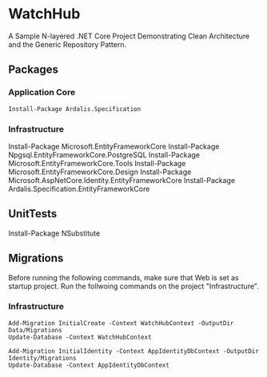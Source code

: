 # WatchHub
A Sample N-layered .NET Core Project Demonstrating Clean Architecture and the Generic Repository Pattern.

## Packages

### Application Core
```
Install-Package Ardalis.Specification
```
### Infrastructure
Install-Package Microsoft.EntityFrameworkCore
Install-Package Npgsql.EntityFrameworkCore.PostgreSQL
Install-Package Microsoft.EntityFrameworkCore.Tools
Install-Package Microsoft.EntityFrameworkCore.Design
Install-Package Microsoft.AspNetCore.Identity.EntityFrameworkCore
Install-Package Ardalis.Specification.EntityFrameworkCore

## UnitTests
Install-Package NSubstitute

## Migrations
Before running the following commands, make sure that Web is set as startup project. Run the follwoing commands on the project "Infrastructure".

### Infrastructure
```
Add-Migration InitialCreate -Context WatchHubContext -OutputDir Data/Migrations
Update-Database -Context WatchHubContext

Add-Migration InitialIdentity -Context AppIdentityDbContext -OutputDir Identity/Migrations
Update-Database -Context AppIdentityDbContext
```


